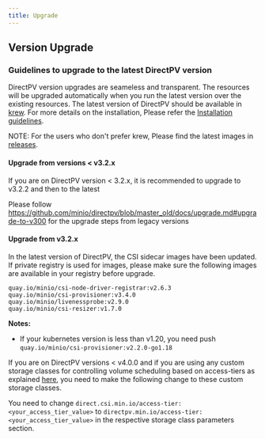 ```yaml
---
title: Upgrade
---
```


Version Upgrade
---------------

### Guidelines to upgrade to the latest DirectPV version

DirectPV version upgrades are seameless and transparent. The resources will be upgraded automatically when you run the latest version over the existing resources. The latest version of DirectPV should be available in [krew](https://github.com/kubernetes-sigs/krew-index). For more details on the installation, Please refer the [Installation guidelines](./installation.md).

NOTE: For the users who don't prefer krew, Please find the latest images in [releases](https://github.com/minio/directpv/releases).


#### Upgrade from versions < v3.2.x

If you are on DirectPV version < 3.2.x, it is recommended to upgrade to v3.2.2 and then to the latest

Please follow https://github.com/minio/directpv/blob/master_old/docs/upgrade.md#upgrade-to-v300 for the upgrade steps from legacy versions


#### Upgrade from v3.2.x

In the latest version of DirectPV, the CSI sidecar images have been updated. If private registry is used for images, please make sure the following images are available in your registry before upgrade.

```
quay.io/minio/csi-node-driver-registrar:v2.6.3
quay.io/minio/csi-provisioner:v3.4.0
quay.io/minio/livenessprobe:v2.9.0
quay.io/minio/csi-resizer:v1.7.0
```

**Notes:**

- If your kubernetes version is less than v1.20, you need push `quay.io/minio/csi-provisioner:v2.2.0-go1.18`

If you are on DirectPV versions < v4.0.0 and if you are using any custom storage classes for controlling volume scheduling based on access-tiers as explained [here](https://github.com/minio/directpv/blob/master_old/docs/scheduling.md), you need to make the following change to these custom storage classes.

You need to change `direct.csi.min.io/access-tier: <your_access_tier_value>` to `directpv.min.io/access-tier: <your_access_tier_value>` in the respective storage class parameters section.
